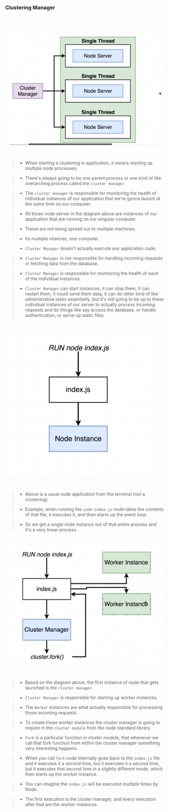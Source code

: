 ### Clustering Manager
#

<br />

![Clustering Manager](./images/image-clustering-manager.png)

<br />

> - When starting a clustering in application, it means starting
    up multiple node processes.

> - There's always going to be one parent process or one kind of
    like overarching process called the `cluster manager`.

> - The `cluster manager` is responsible for monitoring the health
    of individual instances of our application that we're gonna
    launch at the same time on our computer.

> - All those node server in the diagram above are instances of
    our application that are running on our singular computer.

> - These are not being spread out to multiple machines.

> - Its multiple intances, one computer.

> - `Cluster Manager` doesn't actually execute any application code.

> - `Cluster Manager` is not responsible for handling incoming
    requests or fetching data from the database.

> - `Cluster Manager` is responsible for monitoring the health of
    each of the individual instances.

> - `Cluster Manager` can start instances, it can stop them, it can
    restart them, it could send them data, it can do other kind of
    like administrative tasks essentially, but it's still going to
    be up to these individual instances of our server to actually
    process incoming requests and do things like say access the
    database, or handle authentication, or serve up static files.

<br />

![Node Single Instance](./images/image-node-single-instance.png)

<br />

> - Above is a usual node application from the terminal (not a
    clustering).

> - Example, when running the `code-index.js` node takes the contents
    of that file, it executes it, and then starts up the event loop.

> - So we get a single node instance out of that entire process and
    it's a very linear process.

<br />

![Node with Clustering](./images/image-node-with-clustering.png)

<br />

> - Based on the diagram above, the first instance of node that gets
    launched is the `cluster manager`.

> - `Cluster Manager` is responsible for starting up worker instances.

> - The `Worker` instances are what actually responsible for processing
    those incoming requests.

> - To create these worker instances the cluster manager is going to
    require in the `cluster module` from the node standard library.

> - `Fork` is a particular function in cluster module, that whenever we
    call that fork function from within the cluster manager something
    very interesting happens.

> - When you call `fork` node internally goes back to the `index.js` file
    and it executes it a second time, but it executes it a second time,
    but it executes that second time in a slightly different mode, which
    then starts up the worker instance.

> - You can imagine the `index.js` will be executed multiple times by Node.

> - The first execution is the cluster manager, and every execution after
    that are the worker instances.
